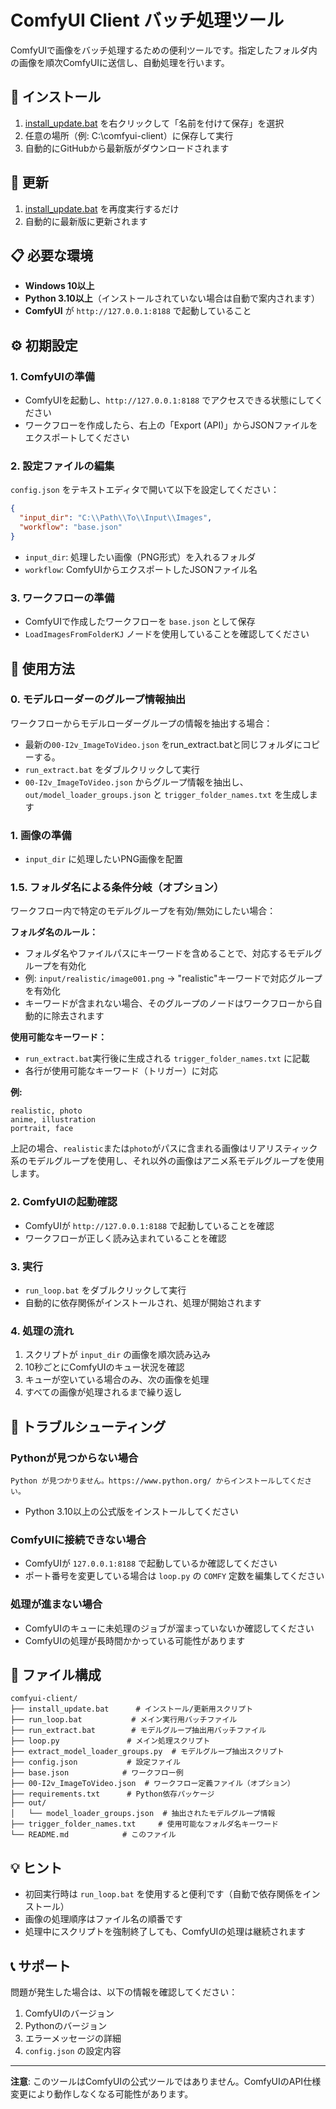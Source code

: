 # ComfyUI Client バッチ処理ツール

ComfyUIで画像をバッチ処理するための便利ツールです。指定したフォルダ内の画像を順次ComfyUIに送信し、自動処理を行います。

## 🚀 インストール

1. [install_update.bat](https://github.com/kahukumumon/comfyui-client/raw/main/install_update.bat) を右クリックして「名前を付けて保存」を選択
2. 任意の場所（例: C:\comfyui-client）に保存して実行
3. 自動的にGitHubから最新版がダウンロードされます

## 🔄 更新

1. [install_update.bat](https://github.com/kahukumumon/comfyui-client/raw/main/install_update.bat) を再度実行するだけ
2. 自動的に最新版に更新されます

## 📋 必要な環境

- **Windows 10以上**
- **Python 3.10以上**（インストールされていない場合は自動で案内されます）
- **ComfyUI** が `http://127.0.0.1:8188` で起動していること

## ⚙️ 初期設定

### 1. ComfyUIの準備
- ComfyUIを起動し、`http://127.0.0.1:8188` でアクセスできる状態にしてください
- ワークフローを作成したら、右上の「Export (API)」からJSONファイルをエクスポートしてください

### 2. 設定ファイルの編集
`config.json` をテキストエディタで開いて以下を設定してください：

```json
{
  "input_dir": "C:\\Path\\To\\Input\\Images",
  "workflow": "base.json"
}
```

- `input_dir`: 処理したい画像（PNG形式）を入れるフォルダ
- `workflow`: ComfyUIからエクスポートしたJSONファイル名

### 3. ワークフローの準備
- ComfyUIで作成したワークフローを `base.json` として保存
- `LoadImagesFromFolderKJ` ノードを使用していることを確認してください

## 🎯 使用方法

### 0. モデルローダーのグループ情報抽出
ワークフローからモデルローダーグループの情報を抽出する場合：
- 最新の`00-I2v_ImageToVideo.json` をrun_extract.batと同じフォルダにコピーする。
- `run_extract.bat` をダブルクリックして実行
- `00-I2v_ImageToVideo.json` からグループ情報を抽出し、`out/model_loader_groups.json` と `trigger_folder_names.txt` を生成します

### 1. 画像の準備
- `input_dir` に処理したいPNG画像を配置

### 1.5. フォルダ名による条件分岐（オプション）
ワークフロー内で特定のモデルグループを有効/無効にしたい場合：

**フォルダ名のルール：**
- フォルダ名やファイルパスにキーワードを含めることで、対応するモデルグループを有効化
- 例: `input/realistic/image001.png` → "realistic"キーワードで対応グループを有効化
- キーワードが含まれない場合、そのグループのノードはワークフローから自動的に除去されます

**使用可能なキーワード：**
- `run_extract.bat`実行後に生成される `trigger_folder_names.txt` に記載
- 各行が使用可能なキーワード（トリガー）に対応

**例:**
```
realistic, photo
anime, illustration
portrait, face
```

上記の場合、`realistic`または`photo`がパスに含まれる画像はリアリスティック系のモデルグループを使用し、それ以外の画像はアニメ系モデルグループを使用します。

### 2. ComfyUIの起動確認
- ComfyUIが `http://127.0.0.1:8188` で起動していることを確認
- ワークフローが正しく読み込まれていることを確認

### 3. 実行
- `run_loop.bat` をダブルクリックして実行
- 自動的に依存関係がインストールされ、処理が開始されます

### 4. 処理の流れ
1. スクリプトが `input_dir` の画像を順次読み込み
2. 10秒ごとにComfyUIのキュー状況を確認
3. キューが空いている場合のみ、次の画像を処理
4. すべての画像が処理されるまで繰り返し

## 🔧 トラブルシューティング

### Pythonが見つからない場合
```
Python が見つかりません。https://www.python.org/ からインストールしてください。
```
- Python 3.10以上の公式版をインストールしてください

### ComfyUIに接続できない場合
- ComfyUIが `127.0.0.1:8188` で起動しているか確認してください
- ポート番号を変更している場合は `loop.py` の `COMFY` 定数を編集してください

### 処理が進まない場合
- ComfyUIのキューに未処理のジョブが溜まっていないか確認してください
- ComfyUIの処理が長時間かかっている可能性があります

## 📁 ファイル構成

```
comfyui-client/
├── install_update.bat      # インストール/更新用スクリプト
├── run_loop.bat           # メイン実行用バッチファイル
├── run_extract.bat        # モデルグループ抽出用バッチファイル
├── loop.py               # メイン処理スクリプト
├── extract_model_loader_groups.py  # モデルグループ抽出スクリプト
├── config.json           # 設定ファイル
├── base.json            # ワークフロー例
├── 00-I2v_ImageToVideo.json  # ワークフロー定義ファイル（オプション）
├── requirements.txt      # Python依存パッケージ
├── out/
│   └── model_loader_groups.json  # 抽出されたモデルグループ情報
├── trigger_folder_names.txt     # 使用可能なフォルダ名キーワード
└── README.md            # このファイル
```

## 💡 ヒント

- 初回実行時は `run_loop.bat` を使用すると便利です（自動で依存関係をインストール）
- 画像の処理順序はファイル名の順番です
- 処理中にスクリプトを強制終了しても、ComfyUIの処理は継続されます

## 📞 サポート

問題が発生した場合は、以下の情報を確認してください：
1. ComfyUIのバージョン
2. Pythonのバージョン
3. エラーメッセージの詳細
4. `config.json` の設定内容

---

**注意**: このツールはComfyUIの公式ツールではありません。ComfyUIのAPI仕様変更により動作しなくなる可能性があります。
